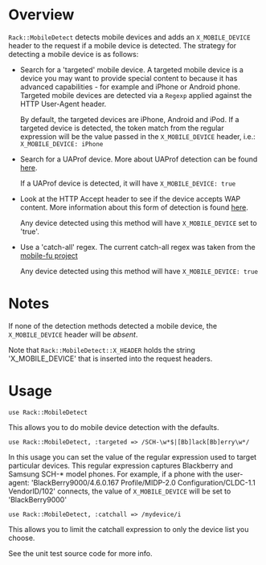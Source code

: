Overview
========

`Rack::MobileDetect` detects mobile devices and adds an
`X_MOBILE_DEVICE` header to the request if a mobile device is
detected.  The strategy for detecting a mobile device is as
follows:

* Search for a 'targeted' mobile device. A targeted mobile device is
  a device you may want to provide special content to because it has
  advanced capabilities - for example and iPhone or Android phone.
  Targeted mobile devices are detected via a `Regexp` applied against
  the HTTP User-Agent header.

  By default, the targeted devices are iPhone, Android and iPod. If
  a targeted device is detected, the token match from the regular
  expression will be the value passed in the `X_MOBILE_DEVICE` header,
  i.e.: `X_MOBILE_DEVICE: iPhone`

* Search for a UAProf device. More about UAProf detection can be
  found [here](http://www.developershome.com/wap/detection/detection.asp?page=profileHeader).

  If a UAProf device is detected, it will have `X_MOBILE_DEVICE: true`

* Look at the HTTP Accept header to see if the device accepts WAP
  content. More information about this form of detection is found
  [here](http://www.developershome.com/wap/detection/detection.asp?page=httpHeaders).

  Any device detected using this method will have `X_MOBILE_DEVICE`
  set to 'true'.

* Use a 'catch-all' regex. The current catch-all regex was taken from
  the [mobile-fu project](http://github.com/brendanlim/mobile-fu)

  Any device detected using this method will have `X_MOBILE_DEVICE: true`

Notes
=====

If none of the detection methods detected a mobile device, the
`X_MOBILE_DEVICE` header will be _absent_.

Note that `Rack::MobileDetect::X_HEADER` holds the string
'X\_MOBILE\_DEVICE' that is inserted into the request headers.

Usage
=====

    use Rack::MobileDetect

This allows you to do mobile device detection with the defaults.

    use Rack::MobileDetect, :targeted => /SCH-\w*$|[Bb]lack[Bb]erry\w*/

In this usage you can set the value of the regular expression used to
target particular devices. This regular expression captures Blackberry
and Samsung SCH-* model phones. For example, if a phone with the
user-agent: 'BlackBerry9000/4.6.0.167 Profile/MIDP-2.0
Configuration/CLDC-1.1 VendorID/102' connects, the value of
`X_MOBILE_DEVICE` will be set to 'BlackBerry9000'

    use Rack::MobileDetect, :catchall => /mydevice/i

This allows you to limit the catchall expression to only the device
list you choose.

See the unit test source code for more info.
